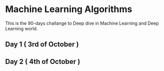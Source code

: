 # Machine Learning Algorithms 
This is the 90-days challange to Deep dive in Machine Learning and Deep Learning world.

## Day 1 ( 3rd of October )
## Day 2 ( 4th of October )
